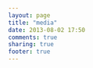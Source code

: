 ```yaml
---
layout: page
title: "media"
date: 2013-08-02 17:50
comments: true
sharing: true
footer: true
---
```

